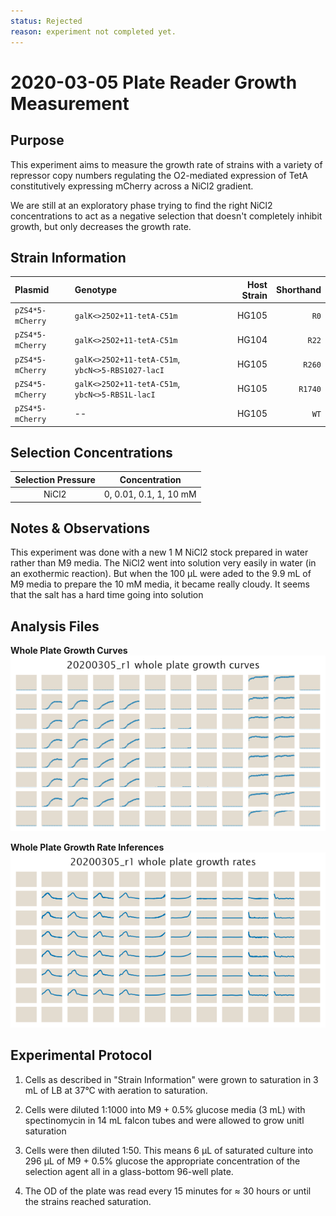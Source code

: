 ```yaml
---
status: Rejected
reason: experiment not completed yet.
---
```


# 2020-03-05 Plate Reader Growth Measurement

## Purpose
This experiment aims to measure the growth rate of strains with a variety of
repressor copy numbers regulating the O2-mediated expression of TetA
constitutively expressing mCherry across a NiCl2 gradient. 

We are still at an exploratory phase trying to find the right NiCl2
concentrations to act as a negative selection that doesn't completely inhibit
growth, but only decreases the growth rate.


## Strain Information

| Plasmid | Genotype | Host Strain | Shorthand |
| :------ | :------- | ----------: | --------: |
| `pZS4*5-mCherry`| `galK<>25O2+11-tetA-C51m` |  HG105 |`R0` |
| `pZS4*5-mCherry`| `galK<>25O2+11-tetA-C51m` |  HG104 |`R22` |
| `pZS4*5-mCherry`| `galK<>25O2+11-tetA-C51m`, `ybcN<>5-RBS1027-lacI` |  HG105 |`R260` |
| `pZS4*5-mCherry`| `galK<>25O2+11-tetA-C51m`, `ybcN<>5-RBS1L-lacI` |  HG105 |`R1740` |
| `pZS4*5-mCherry`| -- |  HG105 |`WT` |


## Selection Concentrations
| Selection Pressure | Concentration |
| :--: | :--: |
|NiCl2 | 0, 0.01, 0.1, 1, 10 mM |

## Notes & Observations
This experiment was done with a new 1 M NiCl2 stock prepared in water rather than M9 media.
The NiCl2 went into solution very easily in water (in an exothermic reaction). But when the
100 µL were aded to the 9.9 mL of M9 media to prepare the 10 mM media, it became really
cloudy. It seems that the salt has a hard time going into solution

## Analysis Files

**Whole Plate Growth Curves**
![plate layout](output/growth_plate_summary.png)

**Whole Plate Growth Rate Inferences**
![plate layout](output/growth_rate_summary.png)

## Experimental Protocol

1. Cells as described in "Strain Information" were grown to saturation in 3 mL
of LB at 37°C with aeration to saturation. 

2. Cells were diluted 1:1000 into M9 + 0.5% glucose media (3 mL) with
   spectinomycin in 14 mL falcon tubes and were allowed to grow unitl saturation
   

3. Cells were then diluted 1:50. This means 6 µL of saturated culture into 296 µL
    of M9 + 0.5% glucose the appropriate concentration of the
    selection agent all in a glass-bottom 96-well plate. 

4. The OD of the plate was read every 15 minutes for ≈ 30 hours or until the
   strains reached saturation.
